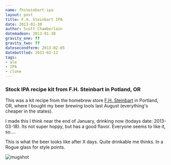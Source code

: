 ```yaml
---
name: fhsteinbart-ipa
layout: post
title: F.H. Steinbart IPA
date: 2013-01-30
author: Scott Chamberlain
datemadeon: 2013-01-30
gravity_one: ??
gravity_two: ??
datesecondferm: 2013-02-05
datebottled: 2013-02-12
tags: 
- ale
- IPA
- clone
---
```


### Stock IPA recipe kit from F.H. Steinbart in Potland, OR

This was a kit recipe from the homebrew store [F.H. Steinbart](http://www.fhsteinbart.com/) in Portland, OR, where I bought my beer brewing tools last August (everything's cheaper in the states). 

I made this I think near the end of January, drinking now (todays date: 2013-03-18). Its not super hoppy, but has a good flavor. Everyone seems to like it, so....

This is what the beer looks like after X days. Quite drinkable me thinks. In a Rogue glass for style points.

![mugshot](http://schamberlain.github.io/beer_recipes/assets/img/fhsteinbartIPA_mugshot.jpg)